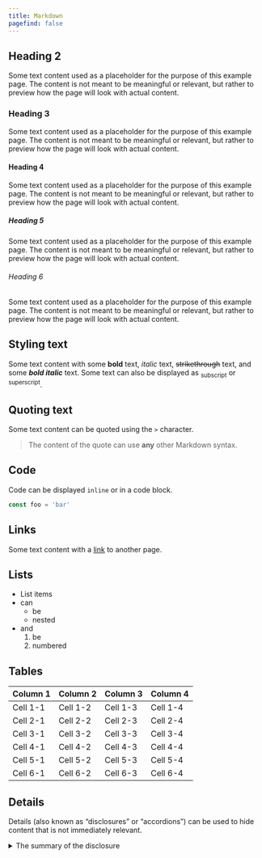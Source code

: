 ```yaml
---
title: Markdown
pagefind: false
---
```


## Heading 2

Some text content used as a placeholder for the purpose of this example page. The content is not meant to be meaningful or relevant, but rather to preview how the page will look with actual content.

### Heading 3

Some text content used as a placeholder for the purpose of this example page. The content is not meant to be meaningful or relevant, but rather to preview how the page will look with actual content.

#### Heading 4

Some text content used as a placeholder for the purpose of this example page. The content is not meant to be meaningful or relevant, but rather to preview how the page will look with actual content.

##### Heading 5

Some text content used as a placeholder for the purpose of this example page. The content is not meant to be meaningful or relevant, but rather to preview how the page will look with actual content.

###### Heading 6

Some text content used as a placeholder for the purpose of this example page. The content is not meant to be meaningful or relevant, but rather to preview how the page will look with actual content.

## Styling text

Some text content with some **bold** text, _italic_ text, ~~strikethrough~~ text, and some **_bold italic_** text. Some text can also be displayed as <sub>subscript</sub> or <sup>superscript</sup>.

## Quoting text

Some text content can be quoted using the `>` character.

> The content of the quote can use **any** other Markdown syntax.

## Code

Code can be displayed `inline` or in a code block.

```js
const foo = 'bar'
```

## Links

Some text content with a [link](#_) to another page.

## Lists

- List items
- can
  - be
  - nested
- and
  1. be
  2. numbered

## Tables

| Column 1 | Column 2 | Column 3 | Column 4 |
| -------- | -------- | -------- | -------- |
| Cell 1-1 | Cell 1-2 | Cell 1-3 | Cell 1-4 |
| Cell 2-1 | Cell 2-2 | Cell 2-3 | Cell 2-4 |
| Cell 3-1 | Cell 3-2 | Cell 3-3 | Cell 3-4 |
| Cell 4-1 | Cell 4-2 | Cell 4-3 | Cell 4-4 |
| Cell 5-1 | Cell 5-2 | Cell 5-3 | Cell 5-4 |
| Cell 6-1 | Cell 6-2 | Cell 6-3 | Cell 6-4 |

## Details

Details (also known as “disclosures” or “accordions”) can be used to hide content that is not immediately relevant.

<details>
<summary>The summary of the disclosure</summary>

The content of the [disclosure](https://starlight.astro.build/guides/authoring-content/#details) that can use any other Markdown syntax.

</details>

